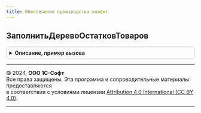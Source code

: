 ```yaml
---
title: Обеспечение производства клиент
---
```



## ЗаполнитьДеревоОстатковТоваров
<details style="margin: 1em 0; padding: 0.5em; border: 1px solid #ccc; border-radius: 6px;">

<summary style="font-weight: bold; cursor: pointer;">Описание, пример вызова</summary>

```bsl

// Процедура заполнения дерева ОстаткиПоСкладам в формах
//
// Параметры:
//  Форма - см. Обработка.ДеревоРесурсныхСпецификаций.Форма.Форма
//  ДанныеОНоменклатуре - Структура - информация о номенклатуре и характеристике:
//  * Номенклатура - СправочникСсылка.Номенклатура	- номенклатура
//  * Характеристика - СправочникСсылка.ХарактеристикиНоменклатуры - характеристика номенклатуры
//
Процедура ЗаполнитьДеревоОстатковТоваров(Форма, ДанныеОНоменклатуре) Экспорт
```

Пример вызова
```bsl
ОбеспечениеПроизводстваКлиент.ЗаполнитьДеревоОстатковТоваров(Форма, ДанныеОНоменклатуре) 
```
</details>

---

© 2024, **ООО 1С-Софт**  
Все права защищены. Эта программа и сопроводительные материалы предоставляются  
в соответствии с условиями лицензии [Attribution 4.0 International (CC BY 4.0)](https://creativecommons.org/licenses/by/4.0/legalcode).

---
